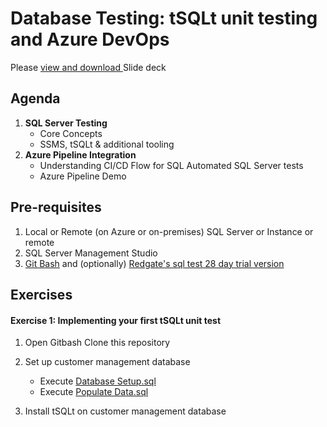 # Database Testing: tSQLt unit testing and Azure DevOps

Please [view and download ](https://github.com/Gwayaboy/Module2-UIAutomationTesting/blob/master/Content/AutomationTesting-Module2-18th.pdf) Slide deck

## Agenda

1. **SQL Server Testing**
    - Core Concepts
    - SSMS, tSQLt & additional tooling
2. **Azure Pipeline Integration**
    - Understanding CI/CD Flow for SQL Automated SQL Server tests
    - Azure Pipeline Demo

## Pre-requisites
    
1. Local or Remote (on Azure or on-premises) SQL Server or  Instance or remote   
2. SQL Server Management Studio    
3. [Git Bash](https://git-scm.com/download/win) and (optionally) [Redgate's sql test 28 day trial version](https://www.red-gate.com/products/sql-development/sql-test/trial/)

## Exercises

  #### Exercise 1: Implementing your first tSQLt unit test

  1. Open Gitbash Clone this repository 
  2. Set up customer management database
        - Execute [Database Setup.sql]()
        - Execute [Populate Data.sql]()



    
  2. Install tSQLt on customer management database




